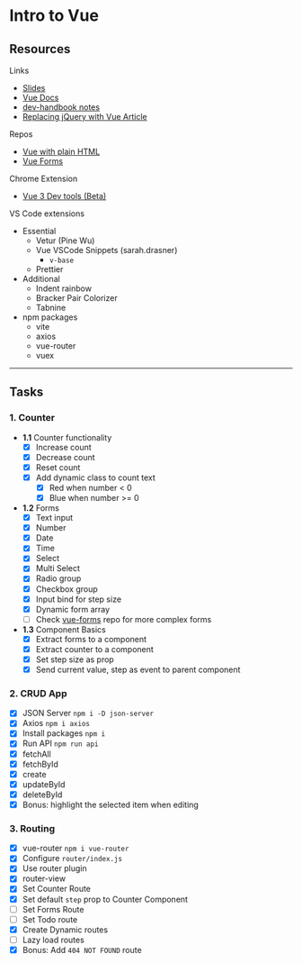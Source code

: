 # Intro to Vue

## Resources

Links
- [Slides](https://slides.com/pranay_teja/intro-to-vue)
- [Vue Docs](https://v3.vuejs.org/guide/introduction.html)
- [dev-handbook notes](https://dev-handbook.vercel.app/frontend/vue/vue)
- [Replacing jQuery with Vue Article](https://www.smashingmagazine.com/2018/02/jquery-vue-javascript)

Repos
- [Vue with plain HTML](https://github.com/Pranay-Tej/vue-plain-html)
- [Vue Forms](https://github.com/Pranay-Tej/vue-forms)

Chrome Extension
- [Vue 3 Dev tools (Beta)](https://chrome.google.com/webstore/detail/vuejs-devtools/ljjemllljcmogpfapbkkighbhhppjdbg)

VS Code extensions
- Essential
  - Vetur (Pine Wu)
  - Vue VSCode Snippets (sarah.drasner)
    - `v-base`
  - Prettier
- Additional
  - Indent rainbow
  - Bracker Pair Colorizer
  - Tabnine
- npm packages
  - vite
  - axios
  - vue-router
  - vuex

---

## Tasks

### 1. Counter

- **1.1** Counter functionality
  - [X] Increase count
  - [X] Decrease count
  - [X] Reset count
  - [X] Add dynamic class to count text
    - [X] Red when number < 0
    - [X] Blue when number >= 0

- **1.2** Forms
  - [X] Text input
  - [X] Number
  - [X] Date
  - [X] Time
  - [X] Select
  - [X] Multi Select
  - [X] Radio group
  - [X] Checkbox group
  - [X] Input bind for step size
  - [X] Dynamic form array
  - [ ] Check [vue-forms](https://github.com/Pranay-Tej/vue-forms) repo for more complex forms

- **1.3** Component Basics
  - [X] Extract forms to a component
  - [X] Extract counter to a component
  - [X] Set step size as prop
  - [X] Send current value, step as event to parent component

### 2. CRUD App

- [X] JSON Server `npm i -D json-server`
- [X] Axios `npm i axios`
- [X] Install packages `npm i`
- [X] Run API `npm run api`
- [X] fetchAll
- [X] fetchById
- [X] create
- [X] updateById
- [X] deleteById
- [X] Bonus: highlight the selected item when editing

### 3. Routing

- [X] vue-router `npm i vue-router`
- [X] Configure `router/index.js`
- [X] Use router plugin
- [X] router-view
- [X] Set Counter Route
- [X] Set default `step` prop to Counter Component
- [ ] Set Forms Route
- [ ] Set Todo route
- [X] Create Dynamic routes
- [ ] Lazy load routes
- [X] Bonus: Add `404 NOT FOUND` route
